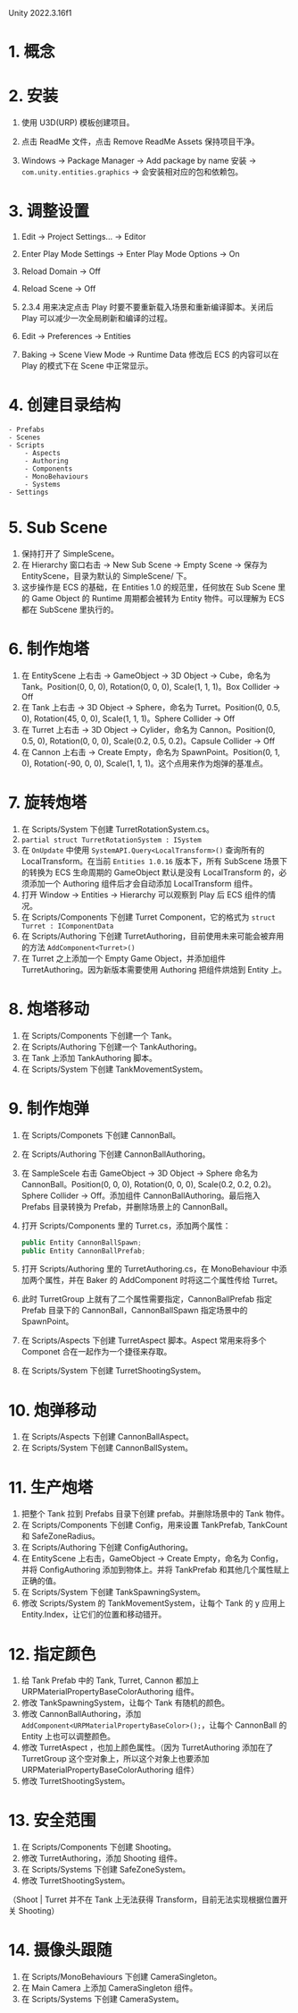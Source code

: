 Unity 2022.3.16f1

# 1. 概念

# 2. 安装

1. 使用 U3D(URP) 模板创建项目。

2. 点击 ReadMe 文件，点击 Remove ReadMe Assets 保持项目干净。

3. Windows -> Package Manager -> Add package by name 安装 -> `com.unity.entities.graphics` -> 会安装相对应的包和依赖包。

# 3. 调整设置

1. Edit -> Project Settings... -> Editor

2. Enter Play Mode Settings -> Enter Play Mode Options -> On

3. Reload Domain -> Off

4. Reload Scene -> Off

5. 2.3.4 用来决定点击 Play 时要不要重新载入场景和重新编译脚本。关闭后 Play 可以减少一次全局刷新和编译的过程。

6. Edit -> Preferences -> Entities

7. Baking -> Scene View Mode -> Runtime Data 修改后 ECS 的内容可以在 Play 的模式下在 Scene 中正常显示。

# 4. 创建目录结构

```
- Prefabs
- Scenes
- Scripts
	- Aspects
	- Authoring
	- Components
	- MonoBehaviours
	- Systems
- Settings
```

# 5. Sub Scene

1. 保持打开了 SimpleScene。
2. 在 Hierarchy 窗口右击 -> New Sub Scene -> Empty Scene -> 保存为 EntityScene，目录为默认的 SimpleScene/ 下。
3. 这步操作是 ECS 的基础，在 Entities 1.0 的规范里，任何放在 Sub Scene 里的 Game Object 的 Runtime 周期都会被转为 Entity 物件。可以理解为 ECS 都在 SubScene 里执行的。

# 6. 制作炮塔

1. 在 EntityScene 上右击 -> GameObject -> 3D Object -> Cube，命名为 Tank。Position(0, 0, 0), Rotation(0, 0, 0), Scale(1, 1, 1)。Box Collider -> Off
2. 在 Tank 上右击 -> 3D Object -> Sphere，命名为 Turret。Position(0, 0.5, 0), Rotation(45, 0, 0), Scale(1, 1, 1)。Sphere Collider -> Off
3. 在 Turret 上右击 -> 3D Object -> Cylider，命名为 Cannon。Position(0, 0.5, 0), Rotation(0, 0, 0), Scale(0.2, 0.5, 0.2)。Capsule Collider -> Off
4. 在 Cannon 上右击 -> Create Empty，命名为 SpawnPoint。Position(0, 1, 0), Rotation(-90, 0, 0), Scale(1, 1, 1)。这个点用来作为炮弹的基准点。

# 7. 旋转炮塔

1. 在 Scripts/System 下创建 TurretRotationSystem.cs。
2. `partial struct TurretRotationSystem : ISystem`
3. 在 `OnUpdate` 中使用 `SystemAPI.Query<LocalTransform>()` 查询所有的 LocalTransform。在当前 `Entities 1.0.16` 版本下，所有 SubScene 场景下的转换为 ECS 生命周期的 GameObject 默认是没有 LocalTransform 的，必须添加一个 Authoring 组件后才会自动添加 LocalTransform 组件。
4. 打开 Window -> Entities -> Hierarchy 可以观察到 Play 后 ECS 组件的情况。
5. 在 Scripts/Components 下创建 Turret Component，它的格式为 `struct Turret : IComponentData`
6. 在 Scripts/Authoring 下创建 TurretAuthoring，目前使用未来可能会被弃用的方法 `AddComponent<Turret>()`
7. 在 Turret 之上添加一个 Empty Game Object，并添加组件 TurretAuthoring。因为新版本需要使用 Authoring 把组件烘焙到 Entity 上。

# 8. 炮塔移动

1. 在 Scripts/Components 下创建一个 Tank。
2. 在 Scripts/Authoring 下创建一个 TankAuthoring。
3. 在 Tank 上添加 TankAuthoring 脚本。
4. 在 Scripts/System 下创建 TankMovementSystem。

# 9. 制作炮弹

1. 在 Scripts/Componets 下创建 CannonBall。

2. 在 Scripts/Authoring 下创建 CannonBallAuthoring。

3. 在 SampleScele 右击 GameObject -> 3D Object -> Sphere 命名为 CannonBall。Position(0, 0, 0), Rotation(0, 0, 0), Scale(0.2, 0.2, 0.2)。Sphere Collider -> Off。添加组件 CannonBallAuthoring。最后拖入 Prefabs 目录转换为 Prefab，并删除场景上的 CannonBall。

4. 打开 Scripts/Components 里的 Turret.cs，添加两个属性：

   ```csharp
   public Entity CannonBallSpawn;
   public Entity CannonBallPrefab;
   ```

5. 打开 Scripts/Authoring 里的 TurretAuthoring.cs，在 MonoBehaviour 中添加两个属性，并在 Baker 的 AddComponent 时将这二个属性传给 Turret。

6. 此时 TurretGroup 上就有了二个属性需要指定，CannonBallPrefab 指定 Prefab 目录下的 CannonBall，CannonBallSpawn 指定场景中的 SpawnPoint。

7. 在 Scripts/Aspects 下创建 TurretAspect 脚本。Aspect 常用来将多个 Componet 合在一起作为一个捷径来存取。

8. 在 Scripts/System 下创建 TurretShootingSystem。

# 10. 炮弹移动

1. 在 Scripts/Aspects 下创建 CannonBallAspect。
2. 在 Scripts/System 下创建 CannonBallSystem。

# 11. 生产炮塔

1. 把整个 Tank 拉到 Prefabs 目录下创建 prefab。并删除场景中的 Tank 物件。
2. 在 Scripts/Components 下创建 Config，用来设置 TankPrefab, TankCount 和 SafeZoneRadius。
3. 在 Scripts/Authoring 下创建 ConfigAuthoring。
4. 在 EntityScene 上右击，GameObject -> Create Empty，命名为 Config，并将 ConfigAuthoring 添加到物体上。并将 TankPrefab 和其他几个属性赋上正确的值。
5. 在 Scripts/System 下创建 TankSpawningSystem。
6. 修改 Scripts/System 的 TankMovementSystem，让每个 Tank 的 y 应用上 Entity.Index，让它们的位置和移动错开。

# 12. 指定颜色

1. 给 Tank Prefab 中的 Tank, Turret, Cannon 都加上 URPMaterialPropertyBaseColorAuthoring 组件。
2. 修改 TankSpawningSystem，让每个 Tank 有随机的颜色。
3. 修改 CannonBallAuthoring，添加 `AddComponent<URPMaterialPropertyBaseColor>();`，让每个 CannonBall 的 Entity 上也可以调整颜色。
4. 修改 TurretAspect ，也加上颜色属性。（因为 TurretAuthoring 添加在了 TurretGroup 这个空对象上，所以这个对象上也要添加 URPMaterialPropertyBaseColorAuthoring 组件）
5. 修改 TurretShootingSystem。

# 13. 安全范围

1. 在 Scripts/Components 下创建 Shooting。
2. 修改 TurretAuthoring，添加 Shooting 组件。
3. 在 Scripts/Systems 下创建 SafeZoneSystem。
4. 修改 TurretShootingSystem。

（Shoot | Turret 并不在 Tank 上无法获得 Transform，目前无法实现根据位置开关 Shooting）

# 14. 摄像头跟随

1. 在 Scripts/MonoBehaviours 下创建 CameraSingleton。
2. 在 Main Camera 上添加 CameraSingleton 组件。
3. 在 Scripts/Systems 下创建 CameraSystem。

